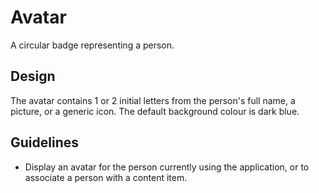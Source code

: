 <!-- @license CC0-1.0 -->

# Avatar

A circular badge representing a person.

## Design

The avatar contains 1 or 2 initial letters from the person's full name, a picture, or a generic icon.
The default background colour is dark blue.

## Guidelines

- Display an avatar for the person currently using the application,
  or to associate a person with a content item.
